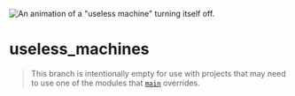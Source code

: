 ![An animation of a "useless machine" turning itself off.](https://media.tenor.com/ZHRdOnvwCHgAAAAC/funny.gif)

# useless_machines

> This branch is intentionally empty for use with projects that may need to use one of the modules that [`main`](https://github.com/YCloudYUSA/useless_machines/tree/main) overrides.
